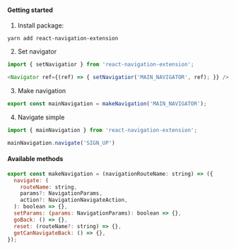 #### Getting started

1. Install package:

  ```
  yarn add react-navigation-extension
  ```

2. Set navigator

  ```javascript
  import { setNavigatior } from 'react-navigation-extension';

  <Navigator ref={(ref) => { setNavigatior('MAIN_NAVIGATOR', ref); }} />
  ```

3. Make navigation

  ```javascript
  export const mainNavigation = makeNavigation('MAIN_NAVIGATOR');
  ```

4. Navigate simple

  ```javascript
  import { mainNavigation } from 'react-navigation-extension';

  mainNavigation.navigate('SIGN_UP')
  ```

#### Available methods

  ```javascript
  export const makeNavigation = (navigationRouteName: string) => ({
    navigate: (
      routeName: string,
      params?: NavigationParams,
      action?: NavigationNavigateAction,
    ): boolean => {},
    setParams: (params: NavigationParams): boolean => {},
    goBack: () => {},
    reset: (routeName?: string) => {},
    getCanNavigateBack: () => {},
  });
  ```
